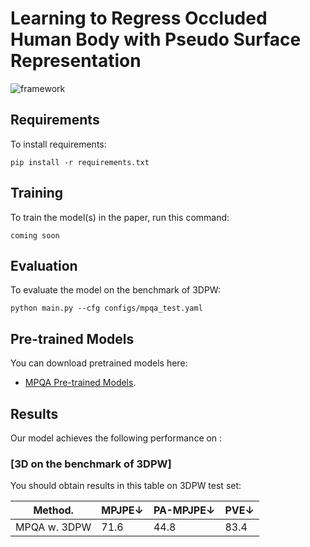 

# Learning to Regress Occluded Human Body with Pseudo Surface Representation

![framework](/assets/Fig1.png)

## Requirements

To install requirements:

```setup
pip install -r requirements.txt
```



## Training

To train the model(s) in the paper, run this command:

```train
coming soon
```



## Evaluation

To evaluate the model on the benchmark of 3DPW:

```eval
python main.py --cfg configs/mpqa_test.yaml
```




## Pre-trained Models

You can download pretrained models here:

- [MPQA Pre-trained Models](https://drive.google.com/file/d/1WojbZvLfGFS8OzcRplwPIw2EeRWiGNd_/view?usp=sharing). 



## Results

Our model achieves the following performance on :

### [3D  on the benchmark of 3DPW]

You should obtain results in this table on 3DPW test set:

| Method.            |    MPJPE↓       |    PA-MPJPE↓   |      PVE↓     |
| ------------------ |---------------- | -------------- | ------------- |
| MPQA w. 3DPW       |     71.6        |      44.8      |      83.4     |

